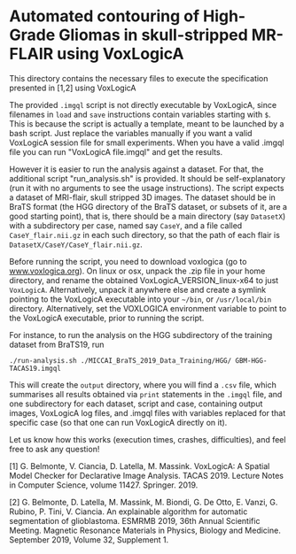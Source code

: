 # Automated contouring of High-Grade Gliomas in skull-stripped MR-FLAIR using VoxLogicA 

This directory contains the necessary files to execute the specification presented in [1,2] using VoxLogicA

The provided `.imgql` script is not directly executable by VoxLogicA, since filenames in `load` and `save` instructions contain variables starting with `$`. This is because the script is actually a template, meant to be launched by a bash script. Just replace the variables manually if you want a valid VoxLogicA session file for small experiments. When you have a valid .imgql file you can run "VoxLogicA file.imgql" and get the results.

However it is easier to run the analysis against a dataset. For that, the additional script "run_analysis.sh" is provided. It should be self-explanatory (run it with no arguments to see the usage instructions). The script expects a dataset of MRI-flair, skull stripped 3D images. The dataset should be in BraTS format (the HGG directory of the BraTS dataset, or subsets of it, are a good starting point), that is, there should be a main directory (say `DatasetX`) with a subdirectory per case, named say `CaseY`, and a file called `CaseY_flair.nii.gz` in each such directory, so that the path of each flair is `DatasetX/CaseY/CaseY_flair.nii.gz`.

Before running the script, you need to download voxlogica (go to www.voxlogica.org). On linux or osx, unpack the .zip file in your home directory, and rename the obtained VoxLogicA_VERSION_linux-x64 to just `VoxLogicA`. Alternatively, unpack it anywhere else and create a symlink pointing to the VoxLogicA executable into your `~/bin`, or `/usr/local/bin` directory. Alternatively, set the VOXLOGICA environment variable to point to the VoxLogicA executable, prior to running the script.

For instance, to run the analysis on the HGG subdirectory of the training dataset from BraTS19, run

```./run-analysis.sh ./MICCAI_BraTS_2019_Data_Training/HGG/ GBM-HGG-TACAS19.imgql```

This will create the `output` directory, where you will find a `.csv` file, which summarises all results obtained via `print` statements in the `.imgql` file, and one subdirectory for each dataset, script and case, containing output images, VoxLogicA log files, and .imgql files with variables replaced for that specific case (so that one can run VoxLogicA directly on it).

Let us know how this works (execution times, crashes, difficulties), and feel free to ask any question!

[1] G. Belmonte, V. Ciancia, D. Latella, M. Massink. VoxLogicA: A Spatial Model Checker for Declarative Image Analysis. TACAS 2019. Lecture Notes in Computer Science, volume 11427. Springer. 2019.

[2] G. Belmonte, D. Latella, M. Massink, M. Biondi, G. De Otto, E. Vanzi, G. Rubino, P. Tini, V. Ciancia.
An explainable algorithm for automatic segmentation of glioblastoma. ESMRMB 2019, 36th Annual Scientific Meeting. Magnetic Resonance Materials in Physics, Biology and Medicine. September 2019, Volume 32, Supplement 1.
